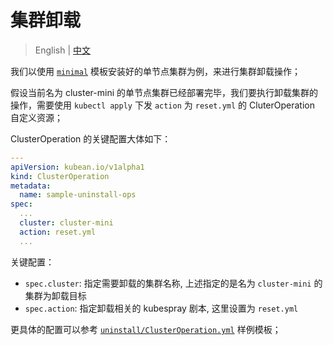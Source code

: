 # 集群卸载

> English | [中文](../../zh/LCM/uninstall.md)


我们以使用 [`minimal`](../../../examples/install/1.minimal/) 模板安装好的单节点集群为例，来进行集群卸载操作；

假设当前名为 cluster-mini 的单节点集群已经部署完毕，我们要执行卸载集群的操作，需要使用 `kubectl apply` 下发 `action` 为 `reset.yml` 的 CluterOperation 自定义资源；

ClusterOperation 的关键配置大体如下：

``` yaml
---
apiVersion: kubean.io/v1alpha1
kind: ClusterOperation
metadata:
  name: sample-uninstall-ops
spec:
  ...
  cluster: cluster-mini
  action: reset.yml
  ...

```

关键配置：
* `spec.cluster`: 指定需要卸载的集群名称, 上述指定的是名为 `cluster-mini` 的集群为卸载目标
* `spec.action`: 指定卸载相关的 kubespray 剧本, 这里设置为 `reset.yml`


更具体的配置可以参考 [`uninstall/ClusterOperation.yml`](../../../examples/uninstall/ClusterOperation.yml) 样例模板；
